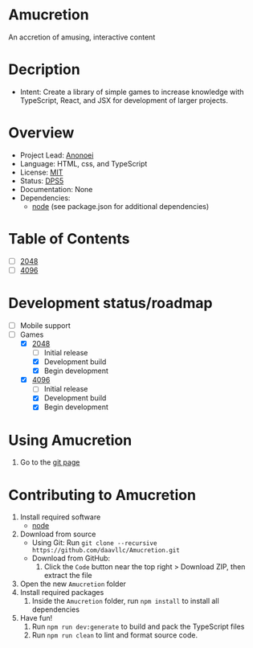 # Amucretion

An accretion of amusing, interactive content

# Decription <span id="amucretion-description"></span>

-   Intent: Create a library of simple games to increase knowledge with TypeScript, React, and JSX for development of larger projects.

# Overview <span id="amucretion-overview"></span>

-   Project Lead: [Anonoei](https://github.com/Anonoei)
-   Language: HTML, css, and TypeScript
-   License: [MIT](https://mit-license.org/)
-   Status: [DPS5](https://daav.us/dps)
-   Documentation: None
-   Dependencies:
    -   [node](https://nodejs.org/en/download/) (see package.json for additional dependencies)

# Table of Contents
 - [ ] [2048](https://daavllc.github.com/Amucretion/dist/2048)
 - [ ] [4096](https://daavllc.github.com/Amucretion/dist/4096)

# Development status/roadmap <span id="amucretion-development">

-   [ ] Mobile support
-   [ ] Games
    -   [x] [2048](https://github.com/daavllc/Amucretion/src/2048)
        -   [ ] Initial release
        -   [X] Development build
        -   [X] Begin development
    -   [x] [4096](https://github.com/daavllc/Amucretion/src/4096)
        -   [ ] Initial release
        -   [X] Development build
        -   [X] Begin development

# Using Amucretion <span id="using-amucretion"></span>

1. Go to the [git page](https://daavllc.github.io/Amucretion)

# Contributing to Amucretion <span id="contribute-amucretion"></span>

1.  Install required software
    - [node](https://nodejs.org/en/download/)
2.  Download from source
    -   Using Git: Run `git clone --recursive https://github.com/daavllc/Amucretion.git`
    -   Download from GitHub:
        1. Click the `Code` button near the top right > Download ZIP, then extract the file
3.  Open the new `Amucretion` folder
4.  Install required packages
    1. Inside the `Amucretion` folder, run `npm install` to install all dependencies
5.  Have fun!
    1. Run `npm run dev:generate` to build and pack the TypeScript files
    2. Run `npm run clean` to lint and format source code.
